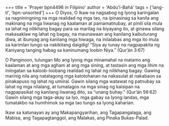 +++
title = 'Prayer bpn4496 in Filipino'
author = 'Abdu'l-Bahá'
tags = ['lang-tl', 'bpn-unsorted']
+++
O Diyos, O Ikaw na nagsabog ng Iyong karingalan sa nagniningning na mga realidad ng mga tao, na ipinasinag sa kanila ang makinang na mga liwanag ng kaalaman at pamamatnubay, at pinili sila mula sa lahat ng nilikhang bagay para sa marilag na biyayang ito, at ginawa silang makasaklaw ng lahat ng bagay, na maunawaan ang kanilang kaibuturang diwa, at ibunyag ang kanilang mga hiwaga, na inilalabas ang mga ito mula sa karimlan tungo sa nakikitang daigdig! “Siya ay tunay na nagpapakita ng Kaniyang tanging habag sa kaninumang loobin Niya.” (Qur’án 3:67)

O Panginoon, tulungan Mo ang Iyong mga minamahal na matamo ang kaalaman at ang mga agham at ang mga sining, at tastasin ang mga lihim na iniingatan sa kaloob-loobang realidad ng lahat ng nilikhang bagay. Gawing marinig nila ang natatagong mga katotohanan na nakasulat at nakabaon sa pinakapuso ng lahat ng umiiral. Gawin silang mga watawat ng patnubay sa lahat ng mga nilalang, at tumatagos na mga sinag ng kaisipan na nagpapasikat ng kanilang liwanag dito, sa “unang buhay.” (Qur’án 56:62) Gawin silang mga taga-akay sa Iyo, mga gabay sa Iyong landas, mga tumatakbo na humihimok sa mga tao tungo sa Iyong kaharian.

Ikaw sa katunayan ay ang Makapangyarihan, ang Tagapangalaga, ang Mabisa, ang Tagapagtanggol, ang Malakas, ang Pinaka Bukas-Palad.
